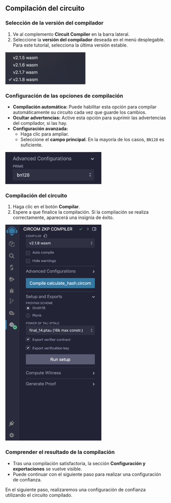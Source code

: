 ## Compilación del circuito

### Selección de la versión del compilador

1. Ve al complemento **Circuit Compiler** en la barra lateral.
2. Seleccione la **versión del compilador** deseada en el menú desplegable. Para este tutorial, selecciona la última versión estable.

<img src="https://raw.githubusercontent.com/ethereum/remix-workshops/master/CircomHashChecker/step-4/images/select_compiler_version.png" alt="select-compiler-version" width=250 height=100>

### Configuración de las opciones de compilación

- **Compilación automática:** Puede habilitar esta opción para compilar automáticamente su circuito cada vez que guarde los cambios.
- **Ocultar advertencias:** Active esta opción para suprimir las advertencias del compilador, si las hay.
- **Configuración avanzada:**
  - Haga clic para ampliar.
  - Seleccione el **campo principal**. En la mayoría de los casos, `BN128` es suficiente.

<img src="https://raw.githubusercontent.com/ethereum/remix-workshops/master/CircomHashChecker/step-4/images/advanced_configuration.png" alt="advanced-configuration" width=300 height=100>

### Compilación del circuito

1. Haga clic en el botón **Compilar**.
2. Espere a que finalice la compilación. Si la compilación se realiza correctamente, aparecerá una insignia de éxito.

<img src="https://raw.githubusercontent.com/ethereum/remix-workshops/master/CircomHashChecker/step-4/images/compilation_success.png" alt="compilation-success" width=300 height=675>

### Comprender el resultado de la compilación

- Tras una compilación satisfactoria, la sección **Configuración y exportaciones** se vuelve visible.
- Puede continuar con el siguiente paso para realizar una configuración de confianza.

En el siguiente paso, realizaremos una configuración de confianza utilizando el circuito compilado.